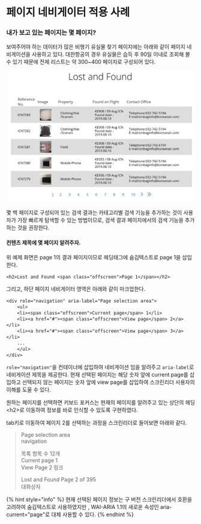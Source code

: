 # 페이지 네비게이터 적용 사례

### 내가 보고 있는 페이지는 몇 페이지?

보여주어야 하는 데이터가 많은 비행기 유실물 찾기 페이지에는 아래와 같이 페이지 네비게이션을 사용하고 있다. 대한항공의 경우 유실물은 습득 후 90일 이내로 조회해 볼 수 있기 때문에 전체 리스트는 약 300~400 페이지로 구성되어 있다. 

![](../../.gitbook/assets/image%20%2833%29.png)

몇 백 페이지로 구성되어 있는 검색 결과는 카테고리별 검색 기능을 추가하는 것이 사용자가 가장 빠르게 탐색할 수 있는 방법이므로, 검색 결과 페이지에서의 검색 기능을 추가하는 것을 권장한다.

#### 컨텐츠 제목에 몇 페이지 알려주자.

위 예제 화면은 page 1의 결과 페이지이므로 헤딩태그에 숨김텍스트로 page 1을 삽입한다.

```markup
<h2>Lost and Found <span class="offscreen">Page 1</span></h2>
```

 그리고, 하단 페이지 네비게이터 영역은 아래와 같이 마크업한다.

```markup
<div role="navigation" aria-label="Page selection area">
    <ul>
    <li><span class="offscreen">Current page</span> 1</li>
    <li><a href="#"><span class="offscreen">View page</span> 2</a></li>
    <li><a href="#"><span class="offscreen">View page</span> 3</a></li>
    ...
    </ul>
</div>
```

`role="navigation"`을 컨테이너에 삽입하여 네비게이션 임을 알려주고 `aria-label`로 네비게이션 제목을 제공한다. 현재 선택된 페이지는 해당 숫자 앞에 current page를 삽입하고 선택되지 않는 페이지는 숫자 앞에 view page를 삽입하여 스크린리더 사용자의 이해를 도울 수 있다.

원하는 페이지를 선택하면 키보드 포커스는 현재의 페이지를 알려주고 있는 상단의 헤딩 &lt;h2&gt;로 이동하여 정보를 바로 인식할 수 있도록 구현하였다. 

tab키로 이동하여 페이지 2를 선택하는 과정을 스크린리더로 들어보면 아래와 같다.

> Page selection area   
> navigation   
>   
> 목록 항목 수 12개  
> Current page 1  
> View Page 2 링크  
>   
> Lost and Found Page 2 of 395   
> 대화상자

{% hint style="info" %}
현재 선택된 페이지 정보는 구 버전 스크린리더에서 호환을 고려하여 숨김텍스트로 사용하였지만 , WAI-ARIA 1.1의 새로운 속성인 aria-current="page"로 대체 사용할 수 있다. 
{% endhint %}

